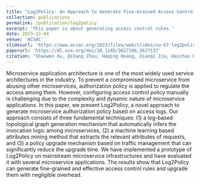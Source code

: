```yaml
---
title: "Log2Policy: An Approach to Generate Fine-Grained Access Control Rules for Microservices from Scratch"
collection: publications
permalink: /publication/log2policy
excerpt: 'This paper is about generating access control rules.'
date: 2023-12-04
venue: 'ACSAC'
slidesurl: 'https://www.acsac.org/2023/files/web/slides/xu-67-log2policy.pdf'
paperurl: 'https://dl.acm.org/doi/10.1145/3627106.3627137'
citation: 'Shaowen Xu, Qihang Zhou, Heqing Huang, Xiaoqi Jia, Haichao Du, Yang Chen, and Yamin Xie. 2023. Log2Policy: An Approach to Generate Fine-Grained Access Control Rules for Microservices from Scratch. In Proceedings of the 39th Annual Computer Security Applications Conference (ACSAC 23). Association for Computing Machinery, New York, NY, USA, 229–240. https://doi.org/10.1145/3627106.3627137'
---
```


Microservice application architecture is one of the most widely used service architectures in the industry. To prevent a compromised microservice from abusing other microservices, authorization policy is applied to regulate the access among them. However, configuring access control policy manually is challenging due to the complexity and dynamic nature of microservice applications. In this paper, we present Log2Policy, a novel approach to generate microservice authorization policy based on access logs. Our approach consists of three fundamental techniques: (1) a log-based topological graph generation mechanism that automatically infers the invocation logic among microservices, (2) a machine learning based attributes mining method that extracts the relevant attributes of requests, and (3) a policy upgrade mechanism based on traffic management that can significantly reduce the upgrade time. We have implemented a prototype of Log2Policy on mainstream microservice infrastructures and have evaluated it with several microservice applications. The results show that Log2Policy can generate fine-grained and effective access control rules and upgrade them with negligible overhead.